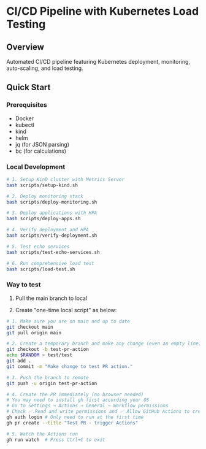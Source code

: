 # CI/CD Pipeline with Kubernetes Load Testing

## Overview
Automated CI/CD pipeline featuring Kubernetes deployment, monitoring, auto-scaling, and load testing.

## Quick Start

### Prerequisites
- Docker
- kubectl
- kind
- helm
- jq (for JSON parsing)
- bc (for calculations)

### Local Development
```bash
# 1. Setup KinD cluster with Metrics Server
bash scripts/setup-kind.sh

# 2. Deploy monitoring stack
bash scripts/deploy-monitoring.sh

# 3. Deploy applications with HPA
bash scripts/deploy-apps.sh

# 4. Verify deployment and HPA
bash scripts/verify-deployment.sh

# 5. Test echo services
bash scripts/test-echo-services.sh

# 6. Run comprehensive load test
bash scripts/load-test.sh
```

### Way to test
1. Pull the main branch to local

2. Create "one-time local script" as below:
```bash
# 1. Make sure you are on main and up to date
git checkout main
git pull origin main

# 2. Create a temporary branch and make any change (even an empty line)
git checkout -b test-pr-action
echo $RANDOM > test/test
git add .
git commit -m "Make change to test PR action."

# 3. Push the branch to remote
git push -u origin test-pr-action

# 4. Create the PR immediately (no browser needed)
# You may need to install gh first according your OS
# Go to Settings → Actions → General → Workflow permissions
# Check ✅ Read and write permissions and ✅ Allow GitHub Actions to create and approve pull requests
gh auth login # Only need to run at the first time
gh pr create --title "Test PR - trigger Actions"

# 5. Watch the Actions run
gh run watch  # Press Ctrl+C to exit
```